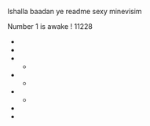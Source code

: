 Ishalla baadan ye readme sexy minevisim 


Number 1 is awake !
11228

   -
  -
 - -
- -
 - -
  -
   -
